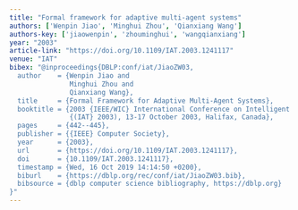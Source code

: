 ```yaml
---
title: "Formal framework for adaptive multi-agent systems"
authors: ['Wenpin Jiao', 'Minghui Zhou', 'Qianxiang Wang']
authors-key: ['jiaowenpin', 'zhouminghui', 'wangqianxiang']
year: "2003"
article-link: "https://doi.org/10.1109/IAT.2003.1241117"
venue: "IAT"
bibex: "@inproceedings{DBLP:conf/iat/JiaoZW03,
  author    = {Wenpin Jiao and
               Minghui Zhou and
               Qianxiang Wang},
  title     = {Formal Framework for Adaptive Multi-Agent Systems},
  booktitle = {2003 {IEEE/WIC} International Conference on Intelligent Agent Technology
               {(IAT} 2003), 13-17 October 2003, Halifax, Canada},
  pages     = {442--445},
  publisher = {{IEEE} Computer Society},
  year      = {2003},
  url       = {https://doi.org/10.1109/IAT.2003.1241117},
  doi       = {10.1109/IAT.2003.1241117},
  timestamp = {Wed, 16 Oct 2019 14:14:50 +0200},
  biburl    = {https://dblp.org/rec/conf/iat/JiaoZW03.bib},
  bibsource = {dblp computer science bibliography, https://dblp.org}
}"
---
```

